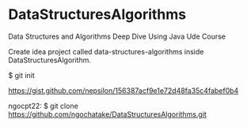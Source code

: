 # DataStructuresAlgorithms
Data Structures and Algorithms Deep Dive Using Java Ude Course

Create idea project called data-structures-algorithms inside DataStructuresAlgorithm.

$ git init

https://gist.github.com/nepsilon/156387acf9e1e72d48fa35c4fabef0b4

ngocpt22: $ git clone https://github.com/ngochatake/DataStructuresAlgorithms.git